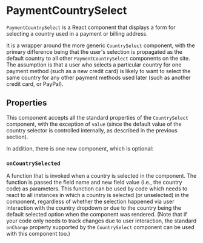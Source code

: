 PaymentCountrySelect
====================

`PaymentCountrySelect` is a React component that displays a form for selecting a country used in a payment or billing address.

It is a wrapper around the more generic `CountrySelect` component, with the primary difference being that the user's selection is propagated as the default country to all other `PaymentCountrySelect` components on the site. The assumption is that a user who selects a particular country for one payment method (such as a new credit card) is likely to want to select the same country for any other payment methods used later (such as another credit card, or PayPal).

## Properties

This component accepts all the standard properties of the `CountrySelect` component, with the exception of `value` (since the default value of the country selector is controlled internally, as described in the previous section).

In addition, there is one new component, which is optional:

### `onCountrySelected`

A function that is invoked when a country is selected in the component. The function is passed the field name and new field value (i.e., the country code) as parameters. This function can be used by code which needs to react to all instances in which a country is selected (or unselected) in the component, regardless of whether the selection happened via user interaction with the country dropdown or due to the country being the default selected option when the component was rendered. (Note that if your code only needs to track changes due to user interaction, the standard `onChange` property supported by the `CountrySelect` component can be used with this component too.)
